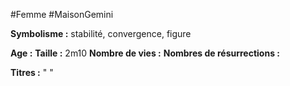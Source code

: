 #Femme #MaisonGemini

**Symbolisme :** stabilité, convergence, figure

**Age :**
**Taille :** 2m10
**Nombre de vies :**
**Nombres de résurrections :**

**Titres :** 
"
"


